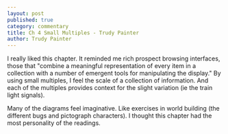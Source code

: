 ```yaml
---
layout: post
published: true
category: commentary
title: Ch 4 Small Multiples - Trudy Painter
author: Trudy Painter
---
```

I really liked this chapter. It reminded me rich prospect browsing interfaces, those that "combine a meaningful representation of every item in a collection with a number of emergent tools for manipulating the display." By using small multiples, I feel the scale of a collection of information. And each of the multiples provides context for the slight variation (ie the train light signals).

Many of the diagrams feel imaginative. Like exercises in world building (the different bugs and pictograph characters). I thought this chapter had the most personality of the readings.
